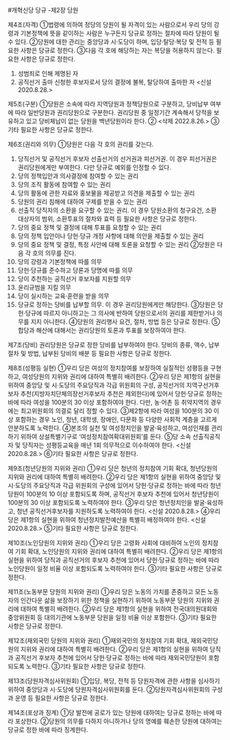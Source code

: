 #개혁신당 당규
-제2장 당원


제4조(자격) ①법령에 의하여 정당의 당원이 될 자격이 있는 사람으로서 우리 당의 강령과 기본정책에 뜻을 같이하는 사람은 누구든지 당규로 정하는 절차에 따라 당원이 될 수 있다.
②당원에 대한 관리는 중앙당과 시·도당이 하며, 입당·탈당·복당 및 전적 등 필요한 사항은 당규로 정한다.
③다음 각 호에 해당하는 자는 복당을 허용하지 않는다. 필요한 사항은 당규로 정한다.
1. 성범죄로 인해 제명된 자
2. 공직선거 출마 신청한 후보자로서 당의 결정에 불복, 탈당하여 출마한 자
<신설 2020.8.28.>
 
제5조(구분) ①당원은 소속에 따라 지역당원과 정책당원으로 구분하고, 당비납부 여부에 따라 일반당원과 권리당원으로 구분한다. 권리당원 중 일정기간 계속해서 당적을 보유하고 있고 당비체납이 없는 당원을 백년당원이라 한다.
② <삭제 2022.8.26.>
③기타 필요한 사항은 당규로 정한다.
 
제6조(권리와 의무) ①당원은 다음 각 호의 권리를 갖는다.
1. 당직선거 및 공직선거 후보자 선출선거의 선거권과 피선거권. 이 경우 피선거권은 권리당원에게만 부여한다. 다만 당규로 예외를 인정할 수 있다.
2. 당의 정책입안과 의사결정에 참여할 수 있는 권리
3. 당의 조직 활동에 참여할 수 있는 권리
4. 당의 활동에 관한 자료와 홍보물을 제공받고 의견을 제출할 수 있는 권리
5. 당원의 권리 침해에 대하여 구제를 받을 수 있는 권리
6. 선출직 당직자의 소환을 요구할 수 있는 권리. 이 경우 당원소환의 청구요건, 소환 대상자의 범위, 소환투표의 절차와 효력 등 필요한 사항은 당규로 정한다.
7. 당의 중요 정책 및 결정에 대해 투표를 요청할 수 있는 권리
8. 당의 정책 입안이나 당헌·당규 개정 사항에 대해 의안을 제출할 수 있는 권리
9. 당의 중요 정책 및 결정, 특정 사안에 대해 토론을 요청할 수 있는 권리
②당원은 다음 각 호의 의무를 진다.
1. 당의 강령과 기본정책에 따를 의무
2. 당헌·당규를 준수하고 당론과 당명에 따를 의무
3. 당이 추천하는 공직선거 후보자를 지원할 의무
4. 윤리규범을 지킬 의무
5. 당이 실시하는 교육·훈련을 받을 의무
6. 당규로 정하는 당비를 납부할 의무. 이 경우 권리당원에게만 해당한다.
③당원은 당헌·당규에 따르지 아니하고는 그 의사에 반하여 당원으로서의 권리를 제한받거나 의무를 지지 아니한다.
④당원의 권리행사 요건, 절차, 방법 등은 당규로 정한다.
⑤합당과 해산에 대해서는 권리당원의 토론과 투표를 보장하여야 한다.
 
제7조(당비) 권리당원은 당규로 정한 당비를 납부하여야 한다. 당비의 종류, 액수, 납부절차 및 방법, 납부된 당비의 배분 등 필요한 사항은 당규로 정한다.
 
제8조(성평등 실현) ①우리 당은 여성의 정치참여를 보장하여 실질적인 성평등을 구현하고, 여성당원의 지위와 권리에 대하여 특별히 배려한다.
②우리 당은 제1항의 실현을 위하여 중앙당 및 시·도당의 주요당직과 각급 위원회의 구성, 공직선거의 지역구선거후보자 추천(지방자치단체의장선거후보자 추천은 제외한다)에 있어서 당헌·당규로 정하는 바에 따라 여성을 100분의 30 이상 포함하여야 한다. 다만, 농·어촌 등 취약지역의 경우에는 최고위원회의 의결로 달리 정할 수 있다.
③제2항에 따라 여성을 100분의 30 이상 포함하는 경우 노인, 청년, 대학생, 장애인, 다문화 등 다양한 사회적 계층을 고르게 안분하도록 노력한다.
④본조의 실천 및 여성정치인을 발굴·육성하고, 여성인재를 관리하기 위하여 상설특별기구로 ‘여성정치참여확대위원회’를 둔다.
⑤당 소속 선출직공직자 및 당직자는 성평등교육을 매년 1회 의무적으로 이수하여야 한다. <신설 2020.8.28.>
⑥기타 필요한 사항은 당규로 정한다.
 
제9조(청년당원의 지위와 권리) ①우리 당은 청년의 정치참여 기회 확대, 청년당원의 지위와 권리에 대하여 특별히 배려한다.
②우리 당은 제1항의 실현을 위하여 중앙당 및 시·도당의 주요당직과 각급 위원회의 구성에 있어서 당헌·당규로 정하는 바에 따라 청년당원이 100분의 10 이상 포함되도록 하며, 공직선거 후보자 추천에 있어서 청년당원이 100분의 30 이상 포함되도록 노력하여야 한다.
③우리 당은 청년정치인을 발굴·육성하고, 청년 공직선거후보자를 지원하도록 노력하여야 한다. <신설 2020.8.28.>
④우리 당은 제1항의 실현을 위하여 청년정치발전예산을 특별히 배정하여야 한다. <신설 2020.8.28.>
⑤기타 필요한 사항은 당규로 정한다.
 
제10조(노인당원의 지위와 권리) ①우리 당은 고령화 사회에 대비하여 노인의 정치참여 기회 확대, 노인당원의 지위와 권리에 대하여 특별히 배려한다.
②우리 당은 제1항의 실현을 위하여 당직과 공직선거의 후보자 추천에 있어서 당헌·당규로 정하는 바에 따라 노인당원이 일정 비율 이상 포함되도록 노력하여야 한다.
③기타 필요한 사항은 당규로 정한다.
 
제11조(노동부문 당원의 지위와 권리) ①우리 당은 노동의 가치를 존중하고 모든 노동자의 인간다운 삶을 보장하기 위한 정책을 실현하기 위하여 노동부문 당원의 지위와 권리에 대하여 특별히 배려한다.
②우리 당은 제1항의 실현을 위하여 전국대의원대회와 중앙위원회 등 대의기관에 노동부문 당원을 일정 비율 이상 포함한다.
③기타 필요한 사항은 당규로 정한다.
 
제12조(재외국민 당원의 지위와 권리) ①재외국민의 정치참여 기회 확대, 재외국민당원의 지위와 권리에 대하여 특별히 배려한다.
②우리 당은 제1항의 실현을 위하여 당직과 공직선거 후보자 추천에 있어서 당헌·당규로 정하는 바에 따라 재외국민당원이 포함되도록 노력한다.
③기타 필요한 사항은 당규로 정한다.
 
제13조(당원자격심사위원회) ①입당, 복당, 전적 등 당원자격에 관한 사항을 심사하기 위하여 중앙당과 시·도당에 당원자격심사위원회를 둔다.
②당원자격심사위원회의 구성과 운영 등 필요한 사항은 당규로 정한다.
 
제14조(포상과 징계) ①당 발전에 공로가 있는 당원에 대하여는 당규로 정하는 바에 따라 포상한다.
②당원의 의무를 다하지 아니하거나 당의 명예를 훼손한 당원에 대하여는 당규로 정한 바에 따라 징계한다.
